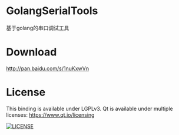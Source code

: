 # GolangSerialTools
基于golang的串口调试工具

# Download
http://pan.baidu.com/s/1nuKxwVn

# License
This binding is available under LGPLv3.
Qt is available under multiple licenses: https://www.qt.io/licensing

[![LICENSE](https://img.shields.io/badge/license-Anti%20996-blue.svg)](https://github.com/996icu/996.ICU/blob/master/LICENSE)
